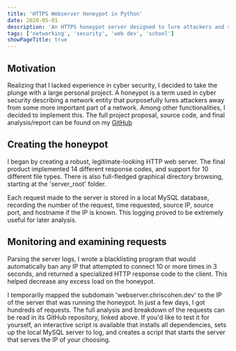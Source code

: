```yaml
---
title: 'HTTPS Webserver Honeypot in Python'
date: 2020-05-01
description: 'An HTTPS honeypot server designed to lure attackers and study attack methodology.'
tags: ['networking', 'security', 'web dev', 'school']
showPageTitle: true
---
```


## Motivation
Realizing that I lacked experience in cyber security, I decided to 
take the plunge with a large personal project. A honeypot is a term 
used in cyber security describing a network entity that purposefully 
lures attackers away from some more important part of a network. Among 
other functionalities, I decided to implement this. The full project proposal, 
source code, and final analysis/report can be found on 
my [GitHub](https://github.com/cohenchris/webserver_honeypot)

## Creating the honeypot
I began by creating a robust, legitimate-looking HTTP web server. The
final product implemented 14 different response codes, and support for 10 
different file types. There is also full-fledged graphical directory browsing,
starting at the 'server_root' folder.

Each request made to the server is stored in a local MySQL database, recording the
number of the request, time requested, source IP, source port, and hostname if the 
IP is known. This logging proved to be extremely useful for later analysis.

## Monitoring and examining requests
Parsing the server logs, I wrote a blacklisting program that would automatically ban
any IP that attempted to connect 10 or more times in 3 seconds, and returned a specialized
HTTP response code to the client. This helped decrease any excess load on the honeypot.

I temporarily mapped the subdomain 'webserver.chriscohen.dev' to the IP of the server that was
running the honeypot. In just a few days, I got hundreds of requests. The full analysis and breakdown
of the requests can be read in its GitHub repository, linked above. If you'd like to test it for yourself,
an interactive script is available that installs all dependencies, sets up the local MySQL server to log,
and creates a script that starts the server that serves the IP of your choosing.
